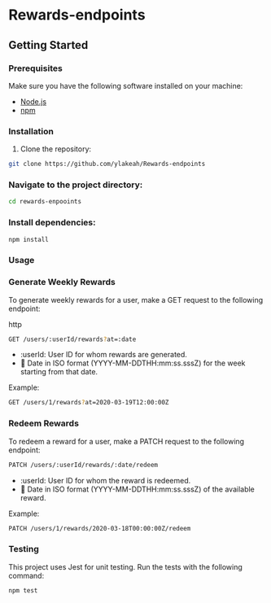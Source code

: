 # Rewards-endpoints

## Getting Started

### Prerequisites
Make sure you have the following software installed on your machine:


- [Node.js](https://nodejs.org/)
- [npm](https://www.npmjs.com/)


### Installation

1. Clone the repository:

```bash
git clone https://github.com/ylakeah/Rewards-endpoints
```


### Navigate to the project directory:

```bash
cd rewards-enpooints
```
### Install dependencies:

```bash
npm install
```
### Usage
### Generate Weekly Rewards
To generate weekly rewards for a user, make a GET request to the following endpoint:

http
```bash
GET /users/:userId/rewards?at=:date
```
- :userId: User ID for whom rewards are generated.
- :date: Date in ISO format (YYYY-MM-DDTHH:mm:ss.sssZ) for the week starting from that date.

Example:

```bash
GET /users/1/rewards?at=2020-03-19T12:00:00Z
```

### Redeem Rewards
To redeem a reward for a user, make a PATCH request to the following endpoint:

```bash
PATCH /users/:userId/rewards/:date/redeem
```
- :userId: User ID for whom the reward is redeemed.
- :date: Date in ISO format (YYYY-MM-DDTHH:mm:ss.sssZ) of the available reward.

Example:

```bash
PATCH /users/1/rewards/2020-03-18T00:00:00Z/redeem
```


### Testing
This project uses Jest for unit testing. Run the tests with the following command:

```bash
npm test
```

